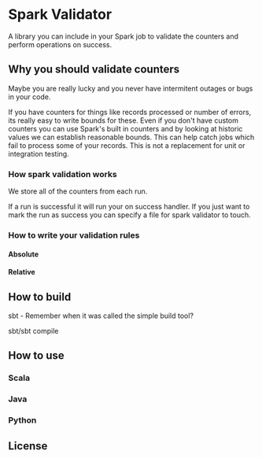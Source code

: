# Spark Validator

A library you can include in your Spark job to validate the counters and perform operations on success.

## Why you should validate counters

Maybe you are really lucky and you never have intermitent outages or bugs in your code.

If you have counters for things like records processed or number of errors, its really easy to write bounds for these. Even if you don't have custom counters you can use Spark's built in counters and by looking at historic values we can establish reasonable bounds. This can help catch jobs which fail to process some of your records. This is not a replacement for unit or integration testing.

### How spark validation works

We store all of the counters from each run.

If a run is successful it will run your on success handler. If you just want to mark the run as success you can specify a file for spark validator to touch. 

### How to write your validation rules

#### Absolute

#### Relative

## How to build

sbt - Remember when it was called the simple build tool?

sbt/sbt compile

## How to use

### Scala

### Java

### Python

## License

